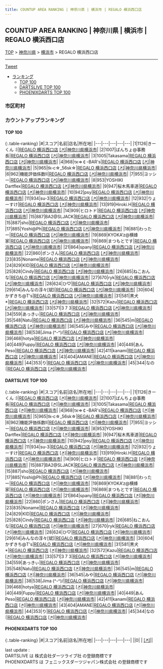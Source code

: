 ```yaml
---
title: COUNTUP AREA RANKING | 神奈川県 | 横浜市 | REGALO 横浜西口店
---
```

## COUNTUP AREA RANKING | 神奈川県 | 横浜市 | REGALO 横浜西口店

[TOP](/darts/rank/) > [神奈川県](/darts/rank/神奈川県/) > [横浜市](/darts/rank/神奈川県/横浜市/) > REGALO 横浜西口店

___

<a href="https://twitter.com/share?ref_src=twsrc%5Etfw" data-text="COUNTUP AREA RANKING | 神奈川県横浜市REGALO 横浜西口店" class="twitter-share-button" data-hashtags="DARTSLIVE,PHOENIXDARTS,darts,ダーツ" data-show-count="false">Tweet</a>

* [ランキング](#カウントアップランキング)
    * [TOP 100](#top-100)
    * [DARTSLIVE TOP 100](#dartslive-top-100)
    * [PHOENIXDARTS TOP 100](#phoenixdarts-top-100)

### 市区町村

<ul>

</ul>

### カウントアップランキング

#### TOP 100



{:.table-ranking}
|#|スコア|名前|店名|所在地|
|---|---|---|---|---|
|1|1126|<span class="rank-name-dl">きーくん :)</span>|<a href="/darts/rank/shops/ad43501a5865486c774c926eb736cb5a.html">REGALO 横浜西口店</a> <a href="https://search.dartslive.com/jp/shop/ad43501a5865486c774c926eb736cb5a">[↗]</a>|<a href="/darts/rank/神奈川県/横浜市">神奈川県横浜市</a>|
|2|1007|<span class="rank-name-dl">ばんちょ@事務長</span>|<a href="/darts/rank/shops/ad43501a5865486c774c926eb736cb5a.html">REGALO 横浜西口店</a> <a href="https://search.dartslive.com/jp/shop/ad43501a5865486c774c926eb736cb5a">[↗]</a>|<a href="/darts/rank/神奈川県/横浜市">神奈川県横浜市</a>|
|3|1005|<span class="rank-name-dl">Takasama</span>|<a href="/darts/rank/shops/ad43501a5865486c774c926eb736cb5a.html">REGALO 横浜西口店</a> <a href="https://search.dartslive.com/jp/shop/ad43501a5865486c774c926eb736cb5a">[↗]</a>|<a href="/darts/rank/神奈川県/横浜市">神奈川県横浜市</a>|
|4|968|<span class="rank-name-dl">τκ⇒￠ｰBAR&#x27;s</span>|<a href="/darts/rank/shops/ad43501a5865486c774c926eb736cb5a.html">REGALO 横浜西口店</a> <a href="https://search.dartslive.com/jp/shop/ad43501a5865486c774c926eb736cb5a">[↗]</a>|<a href="/darts/rank/神奈川県/横浜市">神奈川県横浜市</a>|
|5|965|<span class="rank-name-dl">tk-c☆_56sk☆</span>|<a href="/darts/rank/shops/ad43501a5865486c774c926eb736cb5a.html">REGALO 横浜西口店</a> <a href="https://search.dartslive.com/jp/shop/ad43501a5865486c774c926eb736cb5a">[↗]</a>|<a href="/darts/rank/神奈川県/横浜市">神奈川県横浜市</a>|
|6|962|<span class="rank-name-dl">機能評価係数Ⅱ</span>|<a href="/darts/rank/shops/ad43501a5865486c774c926eb736cb5a.html">REGALO 横浜西口店</a> <a href="https://search.dartslive.com/jp/shop/ad43501a5865486c774c926eb736cb5a">[↗]</a>|<a href="/darts/rank/神奈川県/横浜市">神奈川県横浜市</a>|
|7|955|<span class="rank-name-dl">ヨッシー</span>|<a href="/darts/rank/shops/ad43501a5865486c774c926eb736cb5a.html">REGALO 横浜西口店</a> <a href="https://search.dartslive.com/jp/shop/ad43501a5865486c774c926eb736cb5a">[↗]</a>|<a href="/darts/rank/神奈川県/横浜市">神奈川県横浜市</a>|
|8|953|<span class="rank-name-dl">YOSHIKI Dartflex</span>|<a href="/darts/rank/shops/ad43501a5865486c774c926eb736cb5a.html">REGALO 横浜西口店</a> <a href="https://search.dartslive.com/jp/shop/ad43501a5865486c774c926eb736cb5a">[↗]</a>|<a href="/darts/rank/神奈川県/横浜市">神奈川県横浜市</a>|
|9|947|<span class="rank-name-dl">桜木馬車道</span>|<a href="/darts/rank/shops/ad43501a5865486c774c926eb736cb5a.html">REGALO 横浜西口店</a> <a href="https://search.dartslive.com/jp/shop/ad43501a5865486c774c926eb736cb5a">[↗]</a>|<a href="/darts/rank/神奈川県/横浜市">神奈川県横浜市</a>|
|10|942|<span class="rank-name-dl">psy</span>|<a href="/darts/rank/shops/ad43501a5865486c774c926eb736cb5a.html">REGALO 横浜西口店</a> <a href="https://search.dartslive.com/jp/shop/ad43501a5865486c774c926eb736cb5a">[↗]</a>|<a href="/darts/rank/神奈川県/横浜市">神奈川県横浜市</a>|
|11|934|<span class="rank-name-dl">su-3</span>|<a href="/darts/rank/shops/ad43501a5865486c774c926eb736cb5a.html">REGALO 横浜西口店</a> <a href="https://search.dartslive.com/jp/shop/ad43501a5865486c774c926eb736cb5a">[↗]</a>|<a href="/darts/rank/神奈川県/横浜市">神奈川県横浜市</a>|
|12|932|<span class="rank-name-dl">りょーすけ</span>|<a href="/darts/rank/shops/ad43501a5865486c774c926eb736cb5a.html">REGALO 横浜西口店</a> <a href="https://search.dartslive.com/jp/shop/ad43501a5865486c774c926eb736cb5a">[↗]</a>|<a href="/darts/rank/神奈川県/横浜市">神奈川県横浜市</a>|
|13|919|<span class="rank-name-dl">Hiroki.H</span>|<a href="/darts/rank/shops/ad43501a5865486c774c926eb736cb5a.html">REGALO 横浜西口店</a> <a href="https://search.dartslive.com/jp/shop/ad43501a5865486c774c926eb736cb5a">[↗]</a>|<a href="/darts/rank/神奈川県/横浜市">神奈川県横浜市</a>|
|14|909|<span class="rank-name-dl">ヒロトド</span>|<a href="/darts/rank/shops/ad43501a5865486c774c926eb736cb5a.html">REGALO 横浜西口店</a> <a href="https://search.dartslive.com/jp/shop/ad43501a5865486c774c926eb736cb5a">[↗]</a>|<a href="/darts/rank/神奈川県/横浜市">神奈川県横浜市</a>|
|15|887|<span class="rank-name-dl">BA2@SLJACK</span>|<a href="/darts/rank/shops/ad43501a5865486c774c926eb736cb5a.html">REGALO 横浜西口店</a> <a href="https://search.dartslive.com/jp/shop/ad43501a5865486c774c926eb736cb5a">[↗]</a>|<a href="/darts/rank/神奈川県/横浜市">神奈川県横浜市</a>|
|15|887|<span class="rank-name-dl">sho</span>|<a href="/darts/rank/shops/ad43501a5865486c774c926eb736cb5a.html">REGALO 横浜西口店</a> <a href="https://search.dartslive.com/jp/shop/ad43501a5865486c774c926eb736cb5a">[↗]</a>|<a href="/darts/rank/神奈川県/横浜市">神奈川県横浜市</a>|
|17|885|<span class="rank-name-dl">Yoshi@Ph</span>|<a href="/darts/rank/shops/ad43501a5865486c774c926eb736cb5a.html">REGALO 横浜西口店</a> <a href="https://search.dartslive.com/jp/shop/ad43501a5865486c774c926eb736cb5a">[↗]</a>|<a href="/darts/rank/神奈川県/横浜市">神奈川県横浜市</a>|
|18|881|<span class="rank-name-dl">わったー</span>|<a href="/darts/rank/shops/ad43501a5865486c774c926eb736cb5a.html">REGALO 横浜西口店</a> <a href="https://search.dartslive.com/jp/shop/ad43501a5865486c774c926eb736cb5a">[↗]</a>|<a href="/darts/rank/神奈川県/横浜市">神奈川県横浜市</a>|
|19|869|<span class="rank-name-dl">KYOKA’z@横蜂家</span>|<a href="/darts/rank/shops/ad43501a5865486c774c926eb736cb5a.html">REGALO 横浜西口店</a> <a href="https://search.dartslive.com/jp/shop/ad43501a5865486c774c926eb736cb5a">[↗]</a>|<a href="/darts/rank/神奈川県/横浜市">神奈川県横浜市</a>|
|19|869|<span class="rank-name-dl">まつもとです</span>|<a href="/darts/rank/shops/ad43501a5865486c774c926eb736cb5a.html">REGALO 横浜西口店</a> <a href="https://search.dartslive.com/jp/shop/ad43501a5865486c774c926eb736cb5a">[↗]</a>|<a href="/darts/rank/神奈川県/横浜市">神奈川県横浜市</a>|
|21|864|<span class="rank-name-dl">spany</span>|<a href="/darts/rank/shops/ad43501a5865486c774c926eb736cb5a.html">REGALO 横浜西口店</a> <a href="https://search.dartslive.com/jp/shop/ad43501a5865486c774c926eb736cb5a">[↗]</a>|<a href="/darts/rank/神奈川県/横浜市">神奈川県横浜市</a>|
|22|860|<span class="rank-name-dl">ポンさん</span>|<a href="/darts/rank/shops/ad43501a5865486c774c926eb736cb5a.html">REGALO 横浜西口店</a> <a href="https://search.dartslive.com/jp/shop/ad43501a5865486c774c926eb736cb5a">[↗]</a>|<a href="/darts/rank/神奈川県/横浜市">神奈川県横浜市</a>|
|23|835|<span class="rank-name-dl">Noname</span>|<a href="/darts/rank/shops/ad43501a5865486c774c926eb736cb5a.html">REGALO 横浜西口店</a> <a href="https://search.dartslive.com/jp/shop/ad43501a5865486c774c926eb736cb5a">[↗]</a>|<a href="/darts/rank/神奈川県/横浜市">神奈川県横浜市</a>|
|24|829|<span class="rank-name-dl">KID</span>|<a href="/darts/rank/shops/ad43501a5865486c774c926eb736cb5a.html">REGALO 横浜西口店</a> <a href="https://search.dartslive.com/jp/shop/ad43501a5865486c774c926eb736cb5a">[↗]</a>|<a href="/darts/rank/神奈川県/横浜市">神奈川県横浜市</a>|
|25|828|<span class="rank-name-dl">Cindy</span>|<a href="/darts/rank/shops/ad43501a5865486c774c926eb736cb5a.html">REGALO 横浜西口店</a> <a href="https://search.dartslive.com/jp/shop/ad43501a5865486c774c926eb736cb5a">[↗]</a>|<a href="/darts/rank/神奈川県/横浜市">神奈川県横浜市</a>|
|26|685|<span class="rank-name-dl">ねこおんな</span>|<a href="/darts/rank/shops/ad43501a5865486c774c926eb736cb5a.html">REGALO 横浜西口店</a> <a href="https://search.dartslive.com/jp/shop/ad43501a5865486c774c926eb736cb5a">[↗]</a>|<a href="/darts/rank/神奈川県/横浜市">神奈川県横浜市</a>|
|27|670|<span class="rank-name-dl">ryk</span>|<a href="/darts/rank/shops/ad43501a5865486c774c926eb736cb5a.html">REGALO 横浜西口店</a> <a href="https://search.dartslive.com/jp/shop/ad43501a5865486c774c926eb736cb5a">[↗]</a>|<a href="/darts/rank/神奈川県/横浜市">神奈川県横浜市</a>|
|28|624|<span class="rank-name-dl">ひ♡</span>|<a href="/darts/rank/shops/ad43501a5865486c774c926eb736cb5a.html">REGALO 横浜西口店</a> <a href="https://search.dartslive.com/jp/shop/ad43501a5865486c774c926eb736cb5a">[↗]</a>|<a href="/darts/rank/神奈川県/横浜市">神奈川県横浜市</a>|
|29|614|<span class="rank-name-dl">みんなの淳々[斌]</span>|<a href="/darts/rank/shops/ad43501a5865486c774c926eb736cb5a.html">REGALO 横浜西口店</a> <a href="https://search.dartslive.com/jp/shop/ad43501a5865486c774c926eb736cb5a">[↗]</a>|<a href="/darts/rank/神奈川県/横浜市">神奈川県横浜市</a>|
|30|604|<span class="rank-name-dl">かずきち@T&#x27;s</span>|<a href="/darts/rank/shops/ad43501a5865486c774c926eb736cb5a.html">REGALO 横浜西口店</a> <a href="https://search.dartslive.com/jp/shop/ad43501a5865486c774c926eb736cb5a">[↗]</a>|<a href="/darts/rank/神奈川県/横浜市">神奈川県横浜市</a>|
|31|581|<span class="rank-name-dl">黒犬*</span>|<a href="/darts/rank/shops/ad43501a5865486c774c926eb736cb5a.html">REGALO 横浜西口店</a> <a href="https://search.dartslive.com/jp/shop/ad43501a5865486c774c926eb736cb5a">[↗]</a>|<a href="/darts/rank/神奈川県/横浜市">神奈川県横浜市</a>|
|32|572|<span class="rank-name-dl">Kazu</span>|<a href="/darts/rank/shops/ad43501a5865486c774c926eb736cb5a.html">REGALO 横浜西口店</a> <a href="https://search.dartslive.com/jp/shop/ad43501a5865486c774c926eb736cb5a">[↗]</a>|<a href="/darts/rank/神奈川県/横浜市">神奈川県横浜市</a>|
|33|571|<span class="rank-name-dl">3 7 3</span>|<a href="/darts/rank/shops/ad43501a5865486c774c926eb736cb5a.html">REGALO 横浜西口店</a> <a href="https://search.dartslive.com/jp/shop/ad43501a5865486c774c926eb736cb5a">[↗]</a>|<a href="/darts/rank/神奈川県/横浜市">神奈川県横浜市</a>|
|34|559|<span class="rank-name-dl">あっきぃ</span>|<a href="/darts/rank/shops/ad43501a5865486c774c926eb736cb5a.html">REGALO 横浜西口店</a> <a href="https://search.dartslive.com/jp/shop/ad43501a5865486c774c926eb736cb5a">[↗]</a>|<a href="/darts/rank/神奈川県/横浜市">神奈川県横浜市</a>|
|35|548|<span class="rank-name-dl">Natu</span>|<a href="/darts/rank/shops/ad43501a5865486c774c926eb736cb5a.html">REGALO 横浜西口店</a> <a href="https://search.dartslive.com/jp/shop/ad43501a5865486c774c926eb736cb5a">[↗]</a>|<a href="/darts/rank/神奈川県/横浜市">神奈川県横浜市</a>|
|36|545|<span class="rank-name-dl">m</span>|<a href="/darts/rank/shops/ad43501a5865486c774c926eb736cb5a.html">REGALO 横浜西口店</a> <a href="https://search.dartslive.com/jp/shop/ad43501a5865486c774c926eb736cb5a">[↗]</a>|<a href="/darts/rank/神奈川県/横浜市">神奈川県横浜市</a>|
|36|545|<span class="rank-name-dl">みや</span>|<a href="/darts/rank/shops/ad43501a5865486c774c926eb736cb5a.html">REGALO 横浜西口店</a> <a href="https://search.dartslive.com/jp/shop/ad43501a5865486c774c926eb736cb5a">[↗]</a>|<a href="/darts/rank/神奈川県/横浜市">神奈川県横浜市</a>|
|38|538|<span class="rank-name-dl">Jima (^-^)/</span>|<a href="/darts/rank/shops/ad43501a5865486c774c926eb736cb5a.html">REGALO 横浜西口店</a> <a href="https://search.dartslive.com/jp/shop/ad43501a5865486c774c926eb736cb5a">[↗]</a>|<a href="/darts/rank/神奈川県/横浜市">神奈川県横浜市</a>|
|39|468|<span class="rank-name-dl">hotya</span>|<a href="/darts/rank/shops/ad43501a5865486c774c926eb736cb5a.html">REGALO 横浜西口店</a> <a href="https://search.dartslive.com/jp/shop/ad43501a5865486c774c926eb736cb5a">[↗]</a>|<a href="/darts/rank/神奈川県/横浜市">神奈川県横浜市</a>|
|40|449|<span class="rank-name-dl">Fuppy</span>|<a href="/darts/rank/shops/ad43501a5865486c774c926eb736cb5a.html">REGALO 横浜西口店</a> <a href="https://search.dartslive.com/jp/shop/ad43501a5865486c774c926eb736cb5a">[↗]</a>|<a href="/darts/rank/神奈川県/横浜市">神奈川県横浜市</a>|
|40|449|<span class="rank-name-dl">あんPeso</span>|<a href="/darts/rank/shops/ad43501a5865486c774c926eb736cb5a.html">REGALO 横浜西口店</a> <a href="https://search.dartslive.com/jp/shop/ad43501a5865486c774c926eb736cb5a">[↗]</a>|<a href="/darts/rank/神奈川県/横浜市">神奈川県横浜市</a>|
|42|411|<span class="rank-name-dl">kanami</span>|<a href="/darts/rank/shops/ad43501a5865486c774c926eb736cb5a.html">REGALO 横浜西口店</a> <a href="https://search.dartslive.com/jp/shop/ad43501a5865486c774c926eb736cb5a">[↗]</a>|<a href="/darts/rank/神奈川県/横浜市">神奈川県横浜市</a>|
|43|404|<span class="rank-name-dl">AMANE</span>|<a href="/darts/rank/shops/ad43501a5865486c774c926eb736cb5a.html">REGALO 横浜西口店</a> <a href="https://search.dartslive.com/jp/shop/ad43501a5865486c774c926eb736cb5a">[↗]</a>|<a href="/darts/rank/神奈川県/横浜市">神奈川県横浜市</a>|
|44|353|<span class="rank-name-dl">り</span>|<a href="/darts/rank/shops/ad43501a5865486c774c926eb736cb5a.html">REGALO 横浜西口店</a> <a href="https://search.dartslive.com/jp/shop/ad43501a5865486c774c926eb736cb5a">[↗]</a>|<a href="/darts/rank/神奈川県/横浜市">神奈川県横浜市</a>|
|45|344|<span class="rank-name-dl">なの❕</span>|<a href="/darts/rank/shops/ad43501a5865486c774c926eb736cb5a.html">REGALO 横浜西口店</a> <a href="https://search.dartslive.com/jp/shop/ad43501a5865486c774c926eb736cb5a">[↗]</a>|<a href="/darts/rank/神奈川県/横浜市">神奈川県横浜市</a>|


#### DARTSLIVE TOP 100



{:.table-ranking}
|#|スコア|名前|店名|所在地|
|---|---|---|---|---|
|1|1126|<span class="rank-name-dl">きーくん :)</span>|<a href="/darts/rank/shops/ad43501a5865486c774c926eb736cb5a.html">REGALO 横浜西口店</a> <a href="https://search.dartslive.com/jp/shop/ad43501a5865486c774c926eb736cb5a">[↗]</a>|<a href="/darts/rank/神奈川県/横浜市">神奈川県横浜市</a>|
|2|1007|<span class="rank-name-dl">ばんちょ@事務長</span>|<a href="/darts/rank/shops/ad43501a5865486c774c926eb736cb5a.html">REGALO 横浜西口店</a> <a href="https://search.dartslive.com/jp/shop/ad43501a5865486c774c926eb736cb5a">[↗]</a>|<a href="/darts/rank/神奈川県/横浜市">神奈川県横浜市</a>|
|3|1005|<span class="rank-name-dl">Takasama</span>|<a href="/darts/rank/shops/ad43501a5865486c774c926eb736cb5a.html">REGALO 横浜西口店</a> <a href="https://search.dartslive.com/jp/shop/ad43501a5865486c774c926eb736cb5a">[↗]</a>|<a href="/darts/rank/神奈川県/横浜市">神奈川県横浜市</a>|
|4|968|<span class="rank-name-dl">τκ⇒￠ｰBAR&#x27;s</span>|<a href="/darts/rank/shops/ad43501a5865486c774c926eb736cb5a.html">REGALO 横浜西口店</a> <a href="https://search.dartslive.com/jp/shop/ad43501a5865486c774c926eb736cb5a">[↗]</a>|<a href="/darts/rank/神奈川県/横浜市">神奈川県横浜市</a>|
|5|965|<span class="rank-name-dl">tk-c☆_56sk☆</span>|<a href="/darts/rank/shops/ad43501a5865486c774c926eb736cb5a.html">REGALO 横浜西口店</a> <a href="https://search.dartslive.com/jp/shop/ad43501a5865486c774c926eb736cb5a">[↗]</a>|<a href="/darts/rank/神奈川県/横浜市">神奈川県横浜市</a>|
|6|962|<span class="rank-name-dl">機能評価係数Ⅱ</span>|<a href="/darts/rank/shops/ad43501a5865486c774c926eb736cb5a.html">REGALO 横浜西口店</a> <a href="https://search.dartslive.com/jp/shop/ad43501a5865486c774c926eb736cb5a">[↗]</a>|<a href="/darts/rank/神奈川県/横浜市">神奈川県横浜市</a>|
|7|955|<span class="rank-name-dl">ヨッシー</span>|<a href="/darts/rank/shops/ad43501a5865486c774c926eb736cb5a.html">REGALO 横浜西口店</a> <a href="https://search.dartslive.com/jp/shop/ad43501a5865486c774c926eb736cb5a">[↗]</a>|<a href="/darts/rank/神奈川県/横浜市">神奈川県横浜市</a>|
|8|953|<span class="rank-name-dl">YOSHIKI Dartflex</span>|<a href="/darts/rank/shops/ad43501a5865486c774c926eb736cb5a.html">REGALO 横浜西口店</a> <a href="https://search.dartslive.com/jp/shop/ad43501a5865486c774c926eb736cb5a">[↗]</a>|<a href="/darts/rank/神奈川県/横浜市">神奈川県横浜市</a>|
|9|947|<span class="rank-name-dl">桜木馬車道</span>|<a href="/darts/rank/shops/ad43501a5865486c774c926eb736cb5a.html">REGALO 横浜西口店</a> <a href="https://search.dartslive.com/jp/shop/ad43501a5865486c774c926eb736cb5a">[↗]</a>|<a href="/darts/rank/神奈川県/横浜市">神奈川県横浜市</a>|
|10|942|<span class="rank-name-dl">psy</span>|<a href="/darts/rank/shops/ad43501a5865486c774c926eb736cb5a.html">REGALO 横浜西口店</a> <a href="https://search.dartslive.com/jp/shop/ad43501a5865486c774c926eb736cb5a">[↗]</a>|<a href="/darts/rank/神奈川県/横浜市">神奈川県横浜市</a>|
|11|934|<span class="rank-name-dl">su-3</span>|<a href="/darts/rank/shops/ad43501a5865486c774c926eb736cb5a.html">REGALO 横浜西口店</a> <a href="https://search.dartslive.com/jp/shop/ad43501a5865486c774c926eb736cb5a">[↗]</a>|<a href="/darts/rank/神奈川県/横浜市">神奈川県横浜市</a>|
|12|932|<span class="rank-name-dl">りょーすけ</span>|<a href="/darts/rank/shops/ad43501a5865486c774c926eb736cb5a.html">REGALO 横浜西口店</a> <a href="https://search.dartslive.com/jp/shop/ad43501a5865486c774c926eb736cb5a">[↗]</a>|<a href="/darts/rank/神奈川県/横浜市">神奈川県横浜市</a>|
|13|919|<span class="rank-name-dl">Hiroki.H</span>|<a href="/darts/rank/shops/ad43501a5865486c774c926eb736cb5a.html">REGALO 横浜西口店</a> <a href="https://search.dartslive.com/jp/shop/ad43501a5865486c774c926eb736cb5a">[↗]</a>|<a href="/darts/rank/神奈川県/横浜市">神奈川県横浜市</a>|
|14|909|<span class="rank-name-dl">ヒロトド</span>|<a href="/darts/rank/shops/ad43501a5865486c774c926eb736cb5a.html">REGALO 横浜西口店</a> <a href="https://search.dartslive.com/jp/shop/ad43501a5865486c774c926eb736cb5a">[↗]</a>|<a href="/darts/rank/神奈川県/横浜市">神奈川県横浜市</a>|
|15|887|<span class="rank-name-dl">BA2@SLJACK</span>|<a href="/darts/rank/shops/ad43501a5865486c774c926eb736cb5a.html">REGALO 横浜西口店</a> <a href="https://search.dartslive.com/jp/shop/ad43501a5865486c774c926eb736cb5a">[↗]</a>|<a href="/darts/rank/神奈川県/横浜市">神奈川県横浜市</a>|
|15|887|<span class="rank-name-dl">sho</span>|<a href="/darts/rank/shops/ad43501a5865486c774c926eb736cb5a.html">REGALO 横浜西口店</a> <a href="https://search.dartslive.com/jp/shop/ad43501a5865486c774c926eb736cb5a">[↗]</a>|<a href="/darts/rank/神奈川県/横浜市">神奈川県横浜市</a>|
|17|885|<span class="rank-name-dl">Yoshi@Ph</span>|<a href="/darts/rank/shops/ad43501a5865486c774c926eb736cb5a.html">REGALO 横浜西口店</a> <a href="https://search.dartslive.com/jp/shop/ad43501a5865486c774c926eb736cb5a">[↗]</a>|<a href="/darts/rank/神奈川県/横浜市">神奈川県横浜市</a>|
|18|881|<span class="rank-name-dl">わったー</span>|<a href="/darts/rank/shops/ad43501a5865486c774c926eb736cb5a.html">REGALO 横浜西口店</a> <a href="https://search.dartslive.com/jp/shop/ad43501a5865486c774c926eb736cb5a">[↗]</a>|<a href="/darts/rank/神奈川県/横浜市">神奈川県横浜市</a>|
|19|869|<span class="rank-name-dl">KYOKA’z@横蜂家</span>|<a href="/darts/rank/shops/ad43501a5865486c774c926eb736cb5a.html">REGALO 横浜西口店</a> <a href="https://search.dartslive.com/jp/shop/ad43501a5865486c774c926eb736cb5a">[↗]</a>|<a href="/darts/rank/神奈川県/横浜市">神奈川県横浜市</a>|
|19|869|<span class="rank-name-dl">まつもとです</span>|<a href="/darts/rank/shops/ad43501a5865486c774c926eb736cb5a.html">REGALO 横浜西口店</a> <a href="https://search.dartslive.com/jp/shop/ad43501a5865486c774c926eb736cb5a">[↗]</a>|<a href="/darts/rank/神奈川県/横浜市">神奈川県横浜市</a>|
|21|864|<span class="rank-name-dl">spany</span>|<a href="/darts/rank/shops/ad43501a5865486c774c926eb736cb5a.html">REGALO 横浜西口店</a> <a href="https://search.dartslive.com/jp/shop/ad43501a5865486c774c926eb736cb5a">[↗]</a>|<a href="/darts/rank/神奈川県/横浜市">神奈川県横浜市</a>|
|22|860|<span class="rank-name-dl">ポンさん</span>|<a href="/darts/rank/shops/ad43501a5865486c774c926eb736cb5a.html">REGALO 横浜西口店</a> <a href="https://search.dartslive.com/jp/shop/ad43501a5865486c774c926eb736cb5a">[↗]</a>|<a href="/darts/rank/神奈川県/横浜市">神奈川県横浜市</a>|
|23|835|<span class="rank-name-dl">Noname</span>|<a href="/darts/rank/shops/ad43501a5865486c774c926eb736cb5a.html">REGALO 横浜西口店</a> <a href="https://search.dartslive.com/jp/shop/ad43501a5865486c774c926eb736cb5a">[↗]</a>|<a href="/darts/rank/神奈川県/横浜市">神奈川県横浜市</a>|
|24|829|<span class="rank-name-dl">KID</span>|<a href="/darts/rank/shops/ad43501a5865486c774c926eb736cb5a.html">REGALO 横浜西口店</a> <a href="https://search.dartslive.com/jp/shop/ad43501a5865486c774c926eb736cb5a">[↗]</a>|<a href="/darts/rank/神奈川県/横浜市">神奈川県横浜市</a>|
|25|828|<span class="rank-name-dl">Cindy</span>|<a href="/darts/rank/shops/ad43501a5865486c774c926eb736cb5a.html">REGALO 横浜西口店</a> <a href="https://search.dartslive.com/jp/shop/ad43501a5865486c774c926eb736cb5a">[↗]</a>|<a href="/darts/rank/神奈川県/横浜市">神奈川県横浜市</a>|
|26|685|<span class="rank-name-dl">ねこおんな</span>|<a href="/darts/rank/shops/ad43501a5865486c774c926eb736cb5a.html">REGALO 横浜西口店</a> <a href="https://search.dartslive.com/jp/shop/ad43501a5865486c774c926eb736cb5a">[↗]</a>|<a href="/darts/rank/神奈川県/横浜市">神奈川県横浜市</a>|
|27|670|<span class="rank-name-dl">ryk</span>|<a href="/darts/rank/shops/ad43501a5865486c774c926eb736cb5a.html">REGALO 横浜西口店</a> <a href="https://search.dartslive.com/jp/shop/ad43501a5865486c774c926eb736cb5a">[↗]</a>|<a href="/darts/rank/神奈川県/横浜市">神奈川県横浜市</a>|
|28|624|<span class="rank-name-dl">ひ♡</span>|<a href="/darts/rank/shops/ad43501a5865486c774c926eb736cb5a.html">REGALO 横浜西口店</a> <a href="https://search.dartslive.com/jp/shop/ad43501a5865486c774c926eb736cb5a">[↗]</a>|<a href="/darts/rank/神奈川県/横浜市">神奈川県横浜市</a>|
|29|614|<span class="rank-name-dl">みんなの淳々[斌]</span>|<a href="/darts/rank/shops/ad43501a5865486c774c926eb736cb5a.html">REGALO 横浜西口店</a> <a href="https://search.dartslive.com/jp/shop/ad43501a5865486c774c926eb736cb5a">[↗]</a>|<a href="/darts/rank/神奈川県/横浜市">神奈川県横浜市</a>|
|30|604|<span class="rank-name-dl">かずきち@T&#x27;s</span>|<a href="/darts/rank/shops/ad43501a5865486c774c926eb736cb5a.html">REGALO 横浜西口店</a> <a href="https://search.dartslive.com/jp/shop/ad43501a5865486c774c926eb736cb5a">[↗]</a>|<a href="/darts/rank/神奈川県/横浜市">神奈川県横浜市</a>|
|31|581|<span class="rank-name-dl">黒犬*</span>|<a href="/darts/rank/shops/ad43501a5865486c774c926eb736cb5a.html">REGALO 横浜西口店</a> <a href="https://search.dartslive.com/jp/shop/ad43501a5865486c774c926eb736cb5a">[↗]</a>|<a href="/darts/rank/神奈川県/横浜市">神奈川県横浜市</a>|
|32|572|<span class="rank-name-dl">Kazu</span>|<a href="/darts/rank/shops/ad43501a5865486c774c926eb736cb5a.html">REGALO 横浜西口店</a> <a href="https://search.dartslive.com/jp/shop/ad43501a5865486c774c926eb736cb5a">[↗]</a>|<a href="/darts/rank/神奈川県/横浜市">神奈川県横浜市</a>|
|33|571|<span class="rank-name-dl">3 7 3</span>|<a href="/darts/rank/shops/ad43501a5865486c774c926eb736cb5a.html">REGALO 横浜西口店</a> <a href="https://search.dartslive.com/jp/shop/ad43501a5865486c774c926eb736cb5a">[↗]</a>|<a href="/darts/rank/神奈川県/横浜市">神奈川県横浜市</a>|
|34|559|<span class="rank-name-dl">あっきぃ</span>|<a href="/darts/rank/shops/ad43501a5865486c774c926eb736cb5a.html">REGALO 横浜西口店</a> <a href="https://search.dartslive.com/jp/shop/ad43501a5865486c774c926eb736cb5a">[↗]</a>|<a href="/darts/rank/神奈川県/横浜市">神奈川県横浜市</a>|
|35|548|<span class="rank-name-dl">Natu</span>|<a href="/darts/rank/shops/ad43501a5865486c774c926eb736cb5a.html">REGALO 横浜西口店</a> <a href="https://search.dartslive.com/jp/shop/ad43501a5865486c774c926eb736cb5a">[↗]</a>|<a href="/darts/rank/神奈川県/横浜市">神奈川県横浜市</a>|
|36|545|<span class="rank-name-dl">m</span>|<a href="/darts/rank/shops/ad43501a5865486c774c926eb736cb5a.html">REGALO 横浜西口店</a> <a href="https://search.dartslive.com/jp/shop/ad43501a5865486c774c926eb736cb5a">[↗]</a>|<a href="/darts/rank/神奈川県/横浜市">神奈川県横浜市</a>|
|36|545|<span class="rank-name-dl">みや</span>|<a href="/darts/rank/shops/ad43501a5865486c774c926eb736cb5a.html">REGALO 横浜西口店</a> <a href="https://search.dartslive.com/jp/shop/ad43501a5865486c774c926eb736cb5a">[↗]</a>|<a href="/darts/rank/神奈川県/横浜市">神奈川県横浜市</a>|
|38|538|<span class="rank-name-dl">Jima (^-^)/</span>|<a href="/darts/rank/shops/ad43501a5865486c774c926eb736cb5a.html">REGALO 横浜西口店</a> <a href="https://search.dartslive.com/jp/shop/ad43501a5865486c774c926eb736cb5a">[↗]</a>|<a href="/darts/rank/神奈川県/横浜市">神奈川県横浜市</a>|
|39|468|<span class="rank-name-dl">hotya</span>|<a href="/darts/rank/shops/ad43501a5865486c774c926eb736cb5a.html">REGALO 横浜西口店</a> <a href="https://search.dartslive.com/jp/shop/ad43501a5865486c774c926eb736cb5a">[↗]</a>|<a href="/darts/rank/神奈川県/横浜市">神奈川県横浜市</a>|
|40|449|<span class="rank-name-dl">Fuppy</span>|<a href="/darts/rank/shops/ad43501a5865486c774c926eb736cb5a.html">REGALO 横浜西口店</a> <a href="https://search.dartslive.com/jp/shop/ad43501a5865486c774c926eb736cb5a">[↗]</a>|<a href="/darts/rank/神奈川県/横浜市">神奈川県横浜市</a>|
|40|449|<span class="rank-name-dl">あんPeso</span>|<a href="/darts/rank/shops/ad43501a5865486c774c926eb736cb5a.html">REGALO 横浜西口店</a> <a href="https://search.dartslive.com/jp/shop/ad43501a5865486c774c926eb736cb5a">[↗]</a>|<a href="/darts/rank/神奈川県/横浜市">神奈川県横浜市</a>|
|42|411|<span class="rank-name-dl">kanami</span>|<a href="/darts/rank/shops/ad43501a5865486c774c926eb736cb5a.html">REGALO 横浜西口店</a> <a href="https://search.dartslive.com/jp/shop/ad43501a5865486c774c926eb736cb5a">[↗]</a>|<a href="/darts/rank/神奈川県/横浜市">神奈川県横浜市</a>|
|43|404|<span class="rank-name-dl">AMANE</span>|<a href="/darts/rank/shops/ad43501a5865486c774c926eb736cb5a.html">REGALO 横浜西口店</a> <a href="https://search.dartslive.com/jp/shop/ad43501a5865486c774c926eb736cb5a">[↗]</a>|<a href="/darts/rank/神奈川県/横浜市">神奈川県横浜市</a>|
|44|353|<span class="rank-name-dl">り</span>|<a href="/darts/rank/shops/ad43501a5865486c774c926eb736cb5a.html">REGALO 横浜西口店</a> <a href="https://search.dartslive.com/jp/shop/ad43501a5865486c774c926eb736cb5a">[↗]</a>|<a href="/darts/rank/神奈川県/横浜市">神奈川県横浜市</a>|
|45|344|<span class="rank-name-dl">なの❕</span>|<a href="/darts/rank/shops/ad43501a5865486c774c926eb736cb5a.html">REGALO 横浜西口店</a> <a href="https://search.dartslive.com/jp/shop/ad43501a5865486c774c926eb736cb5a">[↗]</a>|<a href="/darts/rank/神奈川県/横浜市">神奈川県横浜市</a>|


#### PHOENIXDARTS TOP 100



{:.table-ranking}
|#|スコア|名前|店名|所在地|
|---|---|---|---|---|
||0|<span class="rank-name-dl"> </span>|<a href="/darts/rank/shops/.html"></a> <a href="">[↗]</a>|<a href="/darts/rank//"></a>|


<div class="footer border-top border-gray-light mt-5 pt-3 text-right text-gray">
    last update : <span style="font-weight: italic" id="foot_last_modified"></span><br />
    DARTSLIVE は 株式会社ダーツライブ社 の登録商標です<br />
    PHOENIXDARTS は フェニックスダーツジャパン株式会社 の登録商標です<br />
</div>

<script src="https://cdnjs.cloudflare.com/ajax/libs/jquery.tablesorter/2.31.3/js/jquery.tablesorter.min.js" integrity="sha512-qzgd5cYSZcosqpzpn7zF2ZId8f/8CHmFKZ8j7mU4OUXTNRd5g+ZHBPsgKEwoqxCtdQvExE5LprwwPAgoicguNg==" crossorigin="anonymous" referrerpolicy="no-referrer"></script>
<link rel="stylesheet" href="https://cdnjs.cloudflare.com/ajax/libs/jquery.tablesorter/2.31.3/css/theme.default.min.css" integrity="sha512-wghhOJkjQX0Lh3NSWvNKeZ0ZpNn+SPVXX1Qyc9OCaogADktxrBiBdKGDoqVUOyhStvMBmJQ8ZdMHiR3wuEq8+w==" crossorigin="anonymous" referrerpolicy="no-referrer" />
<script>
$(function() {
    $(".table-ranking").tablesorter({sortList:[[0, 0]]});
    $("#foot_last_modified").text(formatDate(new Date(document.lastModified), 'yyyy-MM-dd HH:mm:ss'));
});
</script>

<script async src="https://platform.twitter.com/widgets.js" charset="utf-8"></script>